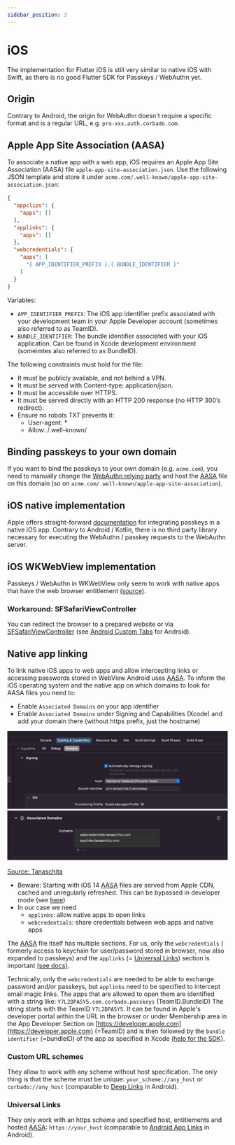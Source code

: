 ```yaml
---
sidebar_position: 3
---
```


# iOS

The implementation for Flutter iOS is still very similar to native iOS with Swift, as there is no good Flutter SDK for
Passkeys / WebAuthn yet.

## Origin

Contrary to Android, the origin for WebAuthn doesn't require a specific format and is a regular URL,
e.g. `pro-xxx.auth.corbado.com`.

## Apple App Site Association (AASA)

To associate a native app with a web app, iOS requires an Apple App Site Association (AASA)
file `apple-app-site-association.json`. Use the following JSON
template and store it under `acme.com/.well-known/apple-app-site-association.json`:

```json
{
  "appclips": {
    "apps": []
  },
  "applinks": {
    "apps": []
  },
  "webcredentials": {
    "apps": [
      "{ APP_IDENTIFIER_PREFIX }.{ BUNDLE_IDENTIFIER }"
    ]
  }
}
```

Variables:

- `APP_IDENTIFIER_PREFIX`: The iOS app identifier prefix associated with your development team in your Apple Developer
  account (sometimes also referred to as TeamID).
- `BUNDLE_IDENTIFIER`: The bundle identifier associated with your iOS application. Can be found in Xcode development
  environment (someimtes also referred to as BundleID).

The following constraints must hold for the file:

- It must be publicly available, and not behind a VPN.
- It must be served with Content-type: application/json.
- It must be accessible over HTTPS.
- It must be served directly with an HTTP 200 response (no HTTP 300’s redirect).
- Ensure no robots TXT prevents it:
    - User-agent: *
    - Allow: /.well-known/

## Binding passkeys to your own domain

If you want to bind the passkeys to your own domain (e.g. `acme.com`), you need to manually change
the [WebAuthn relying party](https://www.w3.org/TR/webauthn-2/#webauthn-relying-party) and host
the [AASA](#apple-app-site-association-aasa) file on this domain (so
on `acme.com/.well-known/apple-app-site-association`).

## iOS native implementation

Apple offers
straight-forward [documentation](https://developer.apple.com/documentation/authenticationservices/public-private_key_authentication/supporting_passkeys)
for integrating passkeys in a native iOS app. Contrary to Android / Kotlin, there is no third party library necessary
for executing the WebAuthn / passkey requests to the WebAuthn server.

## iOS WKWebView implementation

Passkeys / WebAuthn in WKWebView only seem to work with native apps that have the web browser
entitlement [(source)](https://developer.apple.com/forums/thread/714785).

### Workaround: SFSafariViewController

You can redirect the browser to a prepared website or
via [SFSafariViewController](https://www.rfc-editor.org/rfc/rfc8252#appendix-B) (see [Android Custom Tabs](./android.md#workaround-2--android-custom-tabs) for Android).

## Native app linking

To link native iOS apps to web apps and allow intercepting links or accessing passwords stored in WebView Android
uses [AASA](./ios.md#apple-app-site-association--aasa-). To inform the iOS operating system and the native app
on which domains to look for AASA files you need to:

- Enable `Associated Domains` on your app identifier
- Enable `Associated Domains` under Signing and Capabilities (Xcode) and add your domain there (without https prefix,
  just the hostname)

![AASA 1](../../../static/img/tanaschita-aasa-1.png)
![AASA 2](../../../static/img/tanaschita-aasa-2.png)

[Source: Tanaschita](https://tanaschita.com/20220725-quick-guide-on-associated-domains-in-ios/)

- Beware: Starting with iOS 14 [AASA](#apple-app-site-association--aasa-) files are served from Apple CDN, cached and
  unregularly refreshed. This can be bypassed in developer mode (see [here](https://tanaschita.com/20220725-quick-guide-on-associated-domains-in-ios))
- In our case we need
    - `applinks`: allow native apps to open links
    - `webcredentials`: share credentials between web apps and native apps

The [AASA](#apple-app-site-association--aasa-) file itself has multiple sections. For us, only the `webcredentials` (
formerly access to keychain for user/password stored in browser, now also expanded to passkeys) and
the `applinks` (= [Universal Links](#universal-links)) section is
important [(see docs)](https://developer.apple.com/documentation/authenticationservices/connecting_to_a_service_with_passkeys).

Technically, only the `webcredentials` are needed to be able to exchange password and/or passkeys, but `applinks` need
to
be specified to intercept email magic links. The apps that are allowed to open them are
identified with a string like: `Y7L2DPA5Y5.com.corbado.passkeys` (TeamID.BundleID)
The string starts with the TeamID `Y7L2DPA5Y5`. It can be found in Apple's developer portal within the URL in the
browser or under Membership area in the App Developer Section on [https://developer.apple.com](https://developer.apple.com) (=TeamID)
and is then followed by
the `bundle identifier` (=bundleID) of the app as specified in
Xcode [(help for the SDK)](https://tanaschita.com/20230227-passkeys-ios-developer-guide).

### Custom URL schemes

They allow to work with any scheme without host specification. The only thing is that the scheme must be
unique: `your_scheme://any_host` or `corbado://any_host` (comparable
to [Deep Links](./android.md#deep-links) in Android).

### Universal Links

They only work with an https scheme and specified host, entitlements and
hosted [AASA](#apple-app-site-association--aasa-): `https://your_host` (comparable
to [Android App Links](./android.md#android-app-links) in Android).

